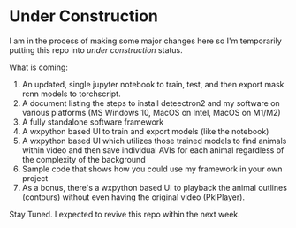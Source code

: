 # Under Construction
I am in the process of making some major changes here so I'm temporarily putting this repo into *under construction* status. 

What is coming:
1) An updated, single jupyter notebook to train, test, and then export mask rcnn models to torchscript. 
2) A document listing the steps to install deteectron2 and my software on various platforms (MS Windows 10, MacOS on Intel, MacOS on M1/M2) 
3) A fully standalone software framework
4) A wxpython based UI to train and export models (like the notebook)
5) A wxpython based UI which utilizes those trained models to find animals within video and then save individual AVIs for each animal regardless of the complexity of the background
6) Sample code that shows how you could use my framework in your own project
7) As a bonus, there's a wxpython based UI to playback the animal outlines (contours) without even having the original video (PklPlayer). 

Stay Tuned. I expected to revive this repo within the next week.
 
